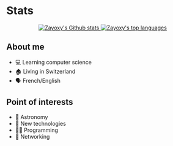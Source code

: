 # Stats

<p align="center">
    <a href="https://github.com/anuraghazra/github-readme-stats">
        <img alt="Zayoxy's Github stats" src="https://github-readme-stats.vercel.app/api?username=Zayoxy&show_icons=true&theme=tokyonight&count_private=true&line_height=40"/>
    </a>
    <a href="https://github.com/anuraghazra/github-readme-stats">
        <img alt="Zayoxy's top languages" src="https://github-readme-stats.vercel.app/api/top-langs/?username=Zayoxy&theme=tokyonight"/>
    </a>
</p>

## About me

- 💻 Learning computer science
- 🏠 Living in Switzerland
- 🗣 French/English

## Point of interests

- 🚀 Astronomy
- 📱 New technologies
- 👨‍💻 Programming
- 📶 Networking

<!---
Zayoxy/Zayoxy is a ✨ special ✨ repository because its `README.md` (this file) appears on your GitHub profile.
You can click the Preview link to take a look at your changes.
--->
